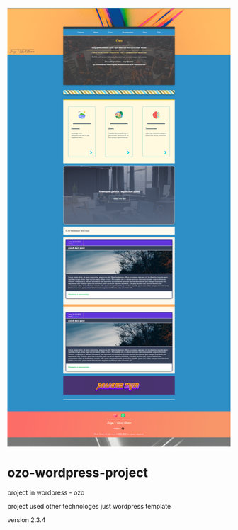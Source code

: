 ![ozo](ozo.png "ozo-blog")
# ozo-wordpress-project
project in wordpress - ozo

project used other technologes 
just wordpress template


version 2.3.4


